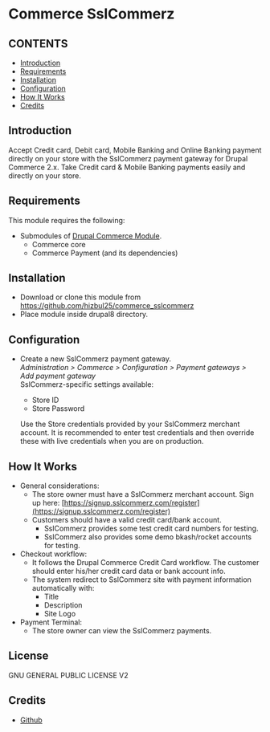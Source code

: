 # Commerce SslCommerz

CONTENTS
---------------------
* [Introduction](#introduction)
* [Requirements](#requirements)
* [Installation](#installation)
* [Configuration](#configuration)
* [How It Works](#how-it-works)
* [Credits](#credits)

## Introduction
Accept Credit card, Debit card, Mobile Banking and Online Banking payment directly on your store with the SslCommerz payment gateway for Drupal Commerce 2.x.
Take Credit card & Mobile Banking payments easily and directly on your store.

## Requirements
This module requires the following:
* Submodules of [Drupal Commerce Module](https://drupal.org/project/commerce). 
  - Commerce core
  - Commerce Payment (and its dependencies)

## Installation
* Download or clone this module from https://github.com/hizbul25/commerce_sslcommerz
* Place module inside drupal8 directory.

## Configuration
* Create a new SslCommerz payment gateway.  
  *Administration > Commerce > Configuration > Payment gateways > Add payment gateway*  
  SslCommerz-specific settings available:
  - Store ID
  - Store Password
  
  Use the Store credentials provided by your SslCommerz merchant account. It is
  recommended to enter test credentials and then override these with live
  credentials when you are on production.

## How It Works
* General considerations:
  - The store owner must have a SslCommerz merchant account.
    Sign up here:
    [https://signup.sslcommerz.com/register](https://signup.sslcommerz.com/register)
  - Customers should have a valid credit card/bank account.
    - SslCommerz provides some test credit card numbers for testing.
    - SslCommerz also provides some demo bkash/rocket accounts for testing.
* Checkout workflow:
  - It follows the Drupal Commerce Credit Card workflow.
  The customer should enter his/her credit card data or bank account info.
  - The system redirect to SslCommerz site with payment information automatically with:
    - Title
    - Description
    - Site Logo
* Payment Terminal:
  - The store owner can view the SslCommerz payments.


## License

GNU GENERAL PUBLIC LICENSE V2

## Credits
 - [Github](https://github.com/sslcommerz/Integration-in-RAW-PHP)
